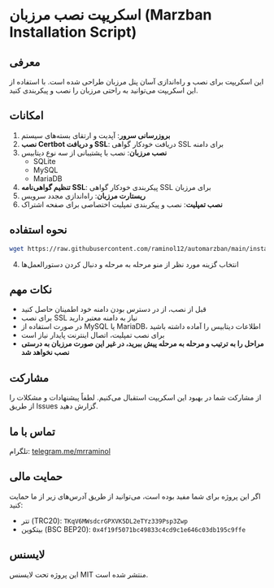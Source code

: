 # اسکریپت نصب مرزبان (Marzban Installation Script)

## معرفی
این اسکریپت برای نصب و راه‌اندازی آسان پنل مرزبان طراحی شده است. با استفاده از این اسکریپت می‌توانید به راحتی مرزبان را نصب و پیکربندی کنید.

## امکانات
1. **بروزرسانی سرور**: آپدیت و ارتقای بسته‌های سیستم
2. **نصب Certbot و دریافت SSL**: دریافت خودکار گواهی SSL برای دامنه
3. **نصب مرزبان**: نصب با پشتیبانی از سه نوع دیتابیس
   - SQLite
   - MySQL
   - MariaDB
4. **تنظیم گواهی‌نامه SSL**: پیکربندی خودکار گواهی SSL برای مرزبان
5. **ریستارت مرزبان**: راه‌اندازی مجدد سرویس
6. **نصب تمپلیت**: نصب و پیکربندی تمپلیت اختصاصی برای صفحه اشتراک

## نحوه استفاده


```bash
wget https://raw.githubusercontent.com/raminol12/automarzban/main/install_marzban.sh && chmod +x install_marzban.sh && ./install_marzban.sh
```


4. انتخاب گزینه مورد نظر از منو مرحله به مرحله و دنبال کردن دستورالعمل‌ها

## نکات مهم
- قبل از نصب، از در دسترس بودن دامنه خود اطمینان حاصل کنید
- برای نصب SSL نیاز به دامنه معتبر دارید
- در صورت استفاده از MySQL یا MariaDB، اطلاعات دیتابیس را آماده داشته باشید
- برای نصب تمپلیت، اتصال اینترنت پایدار نیاز است
- **مراحل را به ترتیب و مرحله به مرحله پیش ببرید، در غیر این صورت مرزبان به درستی نصب نخواهد شد**

## مشارکت
از مشارکت شما در بهبود این اسکریپت استقبال می‌کنیم. لطفاً پیشنهادات و مشکلات را از طریق Issues گزارش دهید.

## تماس با ما
تلگرام: [telegram.me/mrraminol](https://telegram.me/mrraminol)

## حمایت مالی
اگر این پروژه برای شما مفید بوده است، می‌توانید از طریق آدرس‌های زیر از ما حمایت کنید:
- تتر (TRC20): `TKqV6MWsdcrGPXVK5DL2eTYz339Psp3Zwp`
- بیتکوین (BSC BEP20): `0x4f19f5071bc49833c4cd9c1e646c03db195c9ffe`

## لایسنس
این پروژه تحت لایسنس MIT منتشر شده است.
